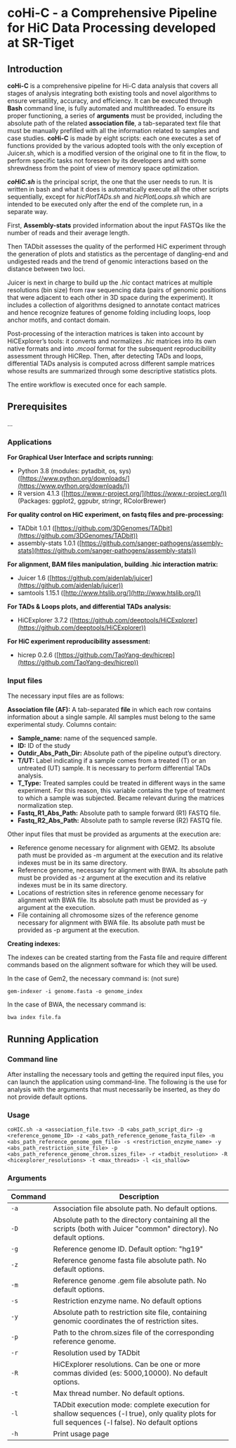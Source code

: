 # coHi-C - a Comprehensive Pipeline for HiC Data Processing developed at SR-Tiget

## Introduction

**coHi-C** is a comprehensive pipeline for Hi-C data analysis that covers all stages of analysis integrating both existing tools and novel algorithms to ensure versatility, accuracy, and efficiency. It can be executed through **Bash** command line, is fully automated and multithreaded. To ensure its proper functioning, a series of **arguments** must be provided, including the absolute path of the related **association file**, a tab-separated text file that must be manually prefilled with all the information related to samples and case studies. **coHi-C** is made by eight scripts: each one executes a set of functions provided by the various adopted tools with the only exception of Juicer.sh, which is a modified version of the original one to fit in the flow, to perform specific tasks not foreseen by its developers and with some shrewdness from the point of view of memory space optimization.

***coHiC.sh*** is the principal script, the one that the user needs to run. It is written in bash and what it does is automatically execute all the other scripts sequentially, except for *hicPlotTADs.sh* and *hicPlotLoops.sh* which are intended to be executed only after the end of the complete run, in a separate way.

First, **Assembly-stats** provided information about the input FASTQs like the number of reads and their average length.

Then TADbit assesses the quality of the performed HiC experiment through the generation of plots and statistics as the percentage of dangling-end and undigested reads and the trend of genomic interactions based on the distance between two loci.

Juicer is next in charge to build up the *.hic* contact matrices at multiple resolutions (bin size) from raw sequencing data (pairs of genomic positions that were adjacent to each other in 3D space during the experiment). It includes a collection of algorithms designed to annotate contact matrices and hence recognize features of genome folding including loops, loop anchor motifs, and contact domain. 

Post-processing of the interaction matrices is taken into account by HiCExplorer’s tools: it converts and normalizes *.hic* matrices into its own native formats and into *.mcool* format for the subsequent reproducibility assessment through HiCRep. Then, after detecting TADs and loops, differential TADs analysis is computed across different sample matrices whose results are summarized through some descriptive statistics plots.

The entire workflow is executed once for each sample.

## Prerequisites

...

### Applications

**For Graphical User Interface and scripts running:**

- Python 3.8 (modules: pytadbit, os, sys) ([https://www.python.org/downloads/](https://www.python.org/downloads/))
- R version 4.1.3 ([https://www.r-project.org/](https://www.r-project.org/)) (Packages: ggplot2, ggpubr, stringr, RColorBrewer)

**For quality control on HiC experiment, on fastq files and pre-processing:**

- TADbit 1.0.1 ([https://github.com/3DGenomes/TADbit](https://github.com/3DGenomes/TADbit))
- assembly-stats 1.0.1 ([https://github.com/sanger-pathogens/assembly-stats](https://github.com/sanger-pathogens/assembly-stats))

**For alignment, BAM files manipulation, building .hic interaction matrix:** 

- Juicer 1.6 ([https://github.com/aidenlab/juicer](https://github.com/aidenlab/juicer))
- samtools 1.15.1 ([http://www.htslib.org/](http://www.htslib.org/))

**For TADs & Loops plots, and differential TADs analysis:**

- HiCExplorer 3.7.2 ([https://github.com/deeptools/HiCExplorer](https://github.com/deeptools/HiCExplorer))

**For HiC experiment reproducibility assessment:**

- hicrep 0.2.6 ([https://github.com/TaoYang-dev/hicrep](https://github.com/TaoYang-dev/hicrep))


### Input files
The necessary input files are as follows:

**Association file (AF):** A tab-separated **file** in which each row contains information about a single sample.  All samples must belong to the same experimental study. Columns contain:

- **Sample_name:** name of the sequenced sample.
- **ID:** ID of the study
- **Outdir_Abs_Path_Dir:** Absolute path of the pipeline output’s directory.
- **T/UT:** Label indicating if a sample comes from a treated (T) or an untreated (UT) sample. It is necessary to perform differential TADs analysis.
- **T_Type:** Treated samples could be treated in different ways in the same experiment. For this reason, this variable contains the type of treatment to which a sample was subjected. Became relevant during the matrices normalization step.
- **Fastq_R1_Abs_Path:** Absolute path to sample forward (R1) FASTQ file.
- **Fastq_R2_Abs_Path:** Absolute path to sample reverse (R2) FASTQ file.

Other input files that must be provided as arguments at the execution are:

- Reference genome necessary for alignment with GEM2. Its absolute path must be provided as -m argument at the execution and its relative indexes must be in its same directory.
- Reference genome, necessary for alignment with BWA. Its absolute path must be provided as -z argument at the execution and its relative indexes must be in its same directory.
- Locations of restriction sites in reference genome necessary for alignment with BWA file. Its absolute path must be provided as -y argument at the execution.
- File containing all chromosome sizes of the reference genome necessary for alignment with BWA file. Its absolute path must be provided as -p argument at the execution.

**Creating indexes:**

The indexes can be created starting from the Fasta file and require different commands based on the alignment software for which they will be used.

In the case of Gem2, the necessary command is: (not sure)

`gem-indexer -i genome.fasta -o genome_index`

In the case of BWA, the necessary command is:

`bwa index file.fa`

## Running Application

### Command line

After installing the necessary tools and getting the required input files, you can launch the application using command-line. The following is the use for analysis with the arguments that must necessarily be inserted, as they do not provide default options.

### Usage

`coHIC.sh -a <association_file.tsv> -D <abs_path_script_dir> -g <reference_genome_ID> -z <abs_path_reference_genome_fasta_file> -m <abs_path_reference_genome_gem_file> -s <restriction_enzyme_name> -y <abs_path_restriction_site_file> -p <abs_path_reference_genome_chrom.sizes_file> -r <tadbit_resolution> -R <hicexplorer_resolutions> -t <max_threads> -l <is_shallow>` 

### Arguments

| Command | Description |
| --- | --- |
| `-a` | Association file absolute path. No default options. |
| `-D` | Absolute path to the directory containing all the scripts (both with Juicer "common" directory). No default options. |
| `-g` | Reference genome ID. Default option: "hg19" |
| `-z` | Reference genome fasta file absolute path. No default options. |
| `-m` | Reference genome .gem file absolute path. No default options. |
| `-s` | Restriction enzyme name. No default options |
| `-y` | Absolute path to restriction site file, containing genomic coordinates the of restriction sites. |
| `-p` | Path to the chrom.sizes file of the corresponding reference genome.  |
| `-r` | Resolution used by TADbit |
| `-R` | HiCExplorer resolutions. Can be one or more commas divided (es: 5000,10000). No default options. |
| `-t` | Max thread number. No default options. |
| `-l` | TADbit execution mode: complete execution for shallow sequences (-l true), only quality plots for full sequences (-l false). No default options |
| `-h` | Print usage page |
